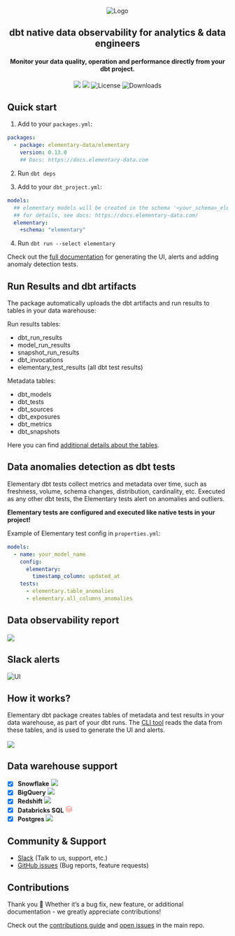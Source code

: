 <p align="center">
<img alt="Logo" src="https://raw.githubusercontent.com/elementary-data/elementary/master/static/github_banner.png"/ width="1000">
</p>

<h2 align="center">
 dbt native data observability for analytics & data engineers
</h2>
<h4 align="center">
Monitor your data quality, operation and performance directly from your dbt project.
</h4>

<p align="center">
<a href="https://join.slack.com/t/elementary-community/shared_invite/zt-uehfrq2f-zXeVTtXrjYRbdE_V6xq4Rg"><img src="https://img.shields.io/badge/join-Slack-ff69b4"/></a>
<a href="https://docs.elementary-data.com/quickstart"><img src="https://img.shields.io/badge/docs-quickstart-orange"/></a>
<img alt="License" src="https://img.shields.io/badge/license-Apache--2.0-ff69b4"/>
<img alt="Downloads" src="https://static.pepy.tech/personalized-badge/elementary-lineage?period=total&units=international_system&left_color=grey&right_color=orange"&left_text=Downloads"/>

## Quick start

1. Add to your `packages.yml`:

```yml packages.yml
packages:
  - package: elementary-data/elementary
    version: 0.13.0
    ## Docs: https://docs.elementary-data.com
```

2. Run `dbt deps`

3. Add to your `dbt_project.yml`:

```yml
models:
  ## elementary models will be created in the schema '<your_schema>_elementary'
  ## for details, see docs: https://docs.elementary-data.com/
  elementary:
    +schema: "elementary"
```

4. Run `dbt run --select elementary`

Check out the [full documentation](https://docs.elementary-data.com/) for generating the UI, alerts and adding anomaly detection tests.

## Run Results and dbt artifacts

The package automatically uploads the dbt artifacts and run results to tables in your data warehouse:

Run results tables:

- dbt_run_results
- model_run_results
- snapshot_run_results
- dbt_invocations
- elementary_test_results (all dbt test results)

Metadata tables:

- dbt_models
- dbt_tests
- dbt_sources
- dbt_exposures
- dbt_metrics
- dbt_snapshots

Here you can find [additional details about the tables](https://docs.elementary-data.com/guides/modules-overview/dbt-package).

## Data anomalies detection as dbt tests

Elementary dbt tests collect metrics and metadata over time, such as freshness, volume, schema changes, distribution, cardinality, etc.
Executed as any other dbt tests, the Elementary tests alert on anomalies and outliers.

**Elementary tests are configured and executed like native tests in your project!**

Example of Elementary test config in `properties.yml`:

```yml
models:
  - name: your_model_name
    config:
      elementary:
        timestamp_column: updated_at
    tests:
      - elementary.table_anomalies
      - elementary.all_columns_anomalies
```

## Data observability report

<kbd align="center">
        <a href="https://storage.googleapis.com/elementary_static/elementary_demo.html"><img align="center" style="max-width:300px;" src="https://raw.githubusercontent.com/elementary-data/elementary/master/static/report_ui.gif"> </a>
</kbd>

## Slack alerts

<img alt="UI" src="https://raw.githubusercontent.com/elementary-data/elementary/master/static/Slack_alert_elementary.png" width="600">

## How it works?

Elementary dbt package creates tables of metadata and test results in your data warehouse, as part of your dbt runs. The [CLI tool](https://github.com/elementary-data/elementary) reads the data from these tables, and is used to generate the UI and alerts.

<img align="center" style="max-width:300px;" src="https://raw.githubusercontent.com/elementary-data/elementary/master/static/how_elementary_works.png">

## Data warehouse support

- [x] **Snowflake** ![](https://raw.githubusercontent.com/elementary-data/elementary/master/static/snowflake-16.png)
- [x] **BigQuery** ![](https://raw.githubusercontent.com/elementary-data/elementary/master/static/bigquery-16.svg)
- [x] **Redshift** ![](https://raw.githubusercontent.com/elementary-data/elementary/master/static/redshift-16.png)
- [x] **Databricks SQL** ![](https://raw.githubusercontent.com/elementary-data/elementary/master/static/databricks-16.png)
- [x] **Postgres** ![](https://raw.githubusercontent.com/elementary-data/elementary/master/static/postgres-16.png)

## Community & Support

- [Slack](https://join.slack.com/t/elementary-community/shared_invite/zt-uehfrq2f-zXeVTtXrjYRbdE_V6xq4Rg) (Talk to us, support, etc.)
- [GitHub issues](https://github.com/elementary-data/elementary/issues) (Bug reports, feature requests)

## Contributions

Thank you :orange_heart: Whether it’s a bug fix, new feature, or additional documentation - we greatly appreciate contributions!

Check out the [contributions guide](https://docs.elementary-data.com/general/contributions) and [open issues](https://github.com/elementary-data/elementary/issues) in the main repo.
